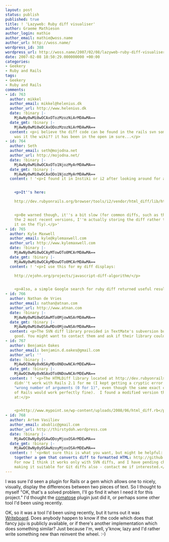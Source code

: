 ```yaml
---
layout: post
status: publish
published: true
title: ! 'Lazyweb: Ruby diff visualiser'
author: Graeme Mathieson
author_login: mathie
author_email: mathie@woss.name
author_url: http://woss.name/
wordpress_id: 388
wordpress_url: http://woss.name/2007/02/08/lazyweb-ruby-diff-visualiser/
date: 2007-02-08 18:50:29.000000000 +00:00
categories:
- Geekery
- Ruby and Rails
tags:
- Geekery
- Ruby and Rails
comments:
- id: 763
  author: mikkel
  author_email: mikkel@helenius.dk
  author_url: http://www.helenius.dk
  date: !binary |-
    MjAwNy0wMi0wOCAxOTozMzozNiArMDAwMA==
  date_gmt: !binary |-
    MjAwNy0wMi0wOCAxODozMzozNiArMDAwMA==
  content: <p>i believe the diff code can be found in the rails svn somewhere...or
    was it the wiki?? it has been in the open im sure...</p>
- id: 764
  author: Seth
  author_email: seth@mojodna.net
  author_url: http://mojodna.net/
  date: !binary |-
    MjAwNy0wMi0wOCAxOTo1NjozMyArMDAwMA==
  date_gmt: !binary |-
    MjAwNy0wMi0wOCAxODo1NjozMyArMDAwMA==
  content: ! '<p>I found it in Instiki or i2 after looking around for a long while.</p>


    <p>It''s here:

    http://dev.rubyonrails.org/browser/tools/i2/vendor/html_diff/lib/html_diff.rb?rev=2294</p>


    <p>Be warned though, it''s a bit slow (for common diffs, such as the diff between
    the 2 most recent versions, I''m actually storing the diff rather than calculating
    it on the fly).</p>'
- id: 765
  author: Kyle Maxwell
  author_email: kyle@kylemaxwell.com
  author_url: http://www.kylemaxwell.com
  date: !binary |-
    MjAwNy0wMi0wOCAyMTowOTo0MCArMDAwMA==
  date_gmt: !binary |-
    MjAwNy0wMi0wOCAyMDowOTo0MCArMDAwMA==
  content: ! '<p>I use this for my diff displays:

    http://ejohn.org/projects/javascript-diff-algorithm/</p>


    <p>Also, a simple Google search for ruby diff returned useful results.</p>'
- id: 766
  author: Nathan de Vries
  author_email: nathan@atnan.com
  author_url: http://www.atnan.com
  date: !binary |-
    MjAwNy0wMi0wOSAwMTo0MjowNSArMDAwMA==
  date_gmt: !binary |-
    MjAwNy0wMi0wOSAwMDo0MjowNSArMDAwMA==
  content: <p>The SVN diff library provided in TextMate's subversion bundle is rather
    good. You might want to contact them and ask if their library could be made "available".</p>
- id: 767
  author: Benjamin Oakes
  author_email: benjamin.d.oakes@gmail.com
  author_url: ''
  date: !binary |-
    MjAwOC0wNy0xNSAyMDo0NDowNCArMDEwMA==
  date_gmt: !binary |-
    MjAwOC0wNy0xNSAxOTo0NDowNCArMDEwMA==
  content: ! '<p>The HTMLDiff library located at http://dev.rubyonrails.org/browser/tools/i2/vendor/html_diff/lib/html_diff.rb?rev=2294
    didn''t work with Rails 2.1 for me (I kept getting a cryptic error message saying
    "wrong number of arguments (0 for 1)", even though the same exact code outside
    of Rails would work perfectly fine).  I found a modified version that did work
    at:</p>


    <p>http://www.mypoint.se/wp-content/uploads/2008/06/html_diff.rb</p>'
- id: 768
  author: Artem Vasiliev
  author_email: abublic@gmail.com
  author_url: http://thirstydoh.wordpress.com
  date: !binary |-
    MjAwOC0wNy0yOSAwODoyMjoxOSArMDEwMA==
  date_gmt: !binary |-
    MjAwOC0wNy0yOSAwNzoyMjoxOSArMDEwMA==
  content: ! '<p>Not sure this is what you want, but might be helpful: I scratched
    together a gem that converts diff to formatted HTML: http://github.com/artemv/diff_to_html.rb/tree/master.
    For now I think it works only with SVN diffs, and I have pending changes to it
    making it suitable for Git diffs also - contact me if interested.</p>'
---
```

I was sure I'd seen a plugin for Rails or a gem which allows one to nicely, visually, display the differences between two pieces of text.  So I thought to myself "OK, that's a solved problem, I'll go find it when I need it for this project."  I'd thought the [comatose](http://comatose.rubyforge.org/) plugin just did it, or perhaps some other tool I'd been using recently.

OK, so it was a tool I'd been using recently, but it turns out it was [Writeboard](http://www.writeboard.com/).  Does anybody happen to know if the code which does that fancy juju is publicly available, or if there's another implementation which does something similar?  Just because I'm, well, y'know, lazy and I'd rather write something new than reinvent the wheel. :-)
